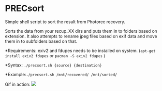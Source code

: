 # PRECsort
Simple shell script to sort the result from Photorec recovery.

Sorts the data from your recup_XX dirs and puts them in to folders based on extension. It also attempts to rename jpeg files based on exif data and move them in to subfolders based on that.

*Requirements: exiv2 and fdupes needs to be installed on system. (```apt-get install exiv2 fdupes```   or ```pacman -S exiv2 fdupes``` )

*Syntax: ```./precsort.sh {source} {destination}```

*Example:```./precsort.sh /mnt/recovered/ /mnt/sorted/```

Gif in action:
![](https://media.giphy.com/media/26DMTyRMOf3XVOBiM/giphy.gif)
